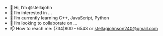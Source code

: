 - 👋 Hi, I’m @stellajohn
- 👀 I’m interested in ...
- 🌱 I’m currently learning C++, JavaScript, Python
- 💞️ I’m looking to collaborate on ...
- 📫 How to reach me: (734)800 - 6543 or stellagjohnson240@gmail.com

<!---
stellajohn/stellajohn is a ✨ special ✨ repository because its `README.md` (this file) appears on your GitHub profile.
You can click the Preview link to take a look at your changes.
--->
